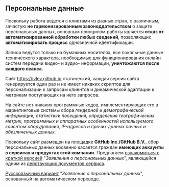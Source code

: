 ## Персональные данные

Поскольку работа ведется с клиетами из разных стран, с различным, зачастую **не гармонизированным законоддательством** о защите персональных данных, основным принципом работы является **отказ от автоматизированной обработки любых сведений**, позволяющих **автоматизировать процесс** однозначной идентификации.

Записи ведутся только на бумажных носителях, все локальные данные технического характера, необходимые для функционирования онлайн систем передачи видео- и аудио- информации, **уничтожаются после каждого сеанса**.

Сайт https://ivlev.github.io статический, каждая версия сайта генерируется один раз и не имеет никаких скриптов для персонализации к запросам клиентов и динамической адаптации к метрикам поступающих на него запросов.

На сайте нет никаких программных кодов, имплементирующих его в маркетинговые системы сбора *гендерной и демографической информации, статистики посещений, определения географических метрик, программных и аппаратных особенностей используемого клиентом оборудования, IP-адресов и прочих данных личных и обезличенных данных.*

Поскольку сайт размещен на площадке **GitHub Inc./GitHub B.V.**, сбор персональных данных косвенно касается граждан **имеющих аккаунты в сервисах и продуктах этой компании**. Предлагаем [ознакомиться с краткой версией](https://docs.github.com/en/site-policy/privacy-policies/github-privacy-statement) "*Заявления о персональных данных*", являющейся одним из [действующих документов сервиса](https://docs.github.com/en).

[Русскоязычный вариант](https://ivlev.github.io/github/) "*Заявления о персональных данных*", основанный на автоматическом переводе. 